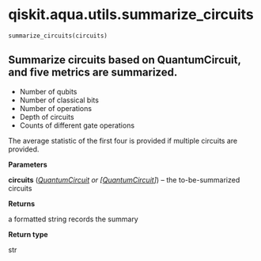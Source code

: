 <span id="qiskit-aqua-utils-summarize-circuits" />

# qiskit.aqua.utils.summarize\_circuits

`summarize_circuits(circuits)`

## Summarize circuits based on QuantumCircuit, and five metrics are summarized.

*   Number of qubits
*   Number of classical bits
*   Number of operations
*   Depth of circuits
*   Counts of different gate operations

The average statistic of the first four is provided if multiple circuits are provided.

**Parameters**

**circuits** ([*QuantumCircuit*](qiskit.circuit.QuantumCircuit#qiskit.circuit.QuantumCircuit "qiskit.circuit.QuantumCircuit") *or \[*[*QuantumCircuit*](qiskit.circuit.QuantumCircuit#qiskit.circuit.QuantumCircuit "qiskit.circuit.QuantumCircuit")*]*) – the to-be-summarized circuits

**Returns**

a formatted string records the summary

**Return type**

str
